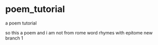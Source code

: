 # poem_tutorial
a poem tutorial

so this a poem
and i am not from rome
word rhymes with epitome
new branch 1 

